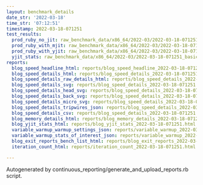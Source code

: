 ```yaml
---
layout: benchmark_details
date_str: '2022-03-18'
time_str: '07:12:51'
timestamp: 2022-03-18-071251
test_results:
  prod_ruby_no_jit: raw_benchmark_data/x86_64/2022-03/2022-03-18-071251_basic_benchmark_prod_ruby_no_jit.json
  prod_ruby_with_mjit: raw_benchmark_data/x86_64/2022-03/2022-03-18-071251_basic_benchmark_prod_ruby_with_mjit.json
  prod_ruby_with_yjit: raw_benchmark_data/x86_64/2022-03/2022-03-18-071251_basic_benchmark_prod_ruby_with_yjit.json
  yjit_stats: raw_benchmark_data/x86_64/2022-03/2022-03-18-071251_basic_benchmark_yjit_stats.json
reports:
  blog_speed_headline_html: reports/blog_speed_headline_2022-03-18-071251.html
  blog_speed_details_html: reports/blog_speed_details_2022-03-18-071251.html
  blog_speed_details_raw_details_html: reports/blog_speed_details_2022-03-18-071251.raw_details.html
  blog_speed_details_svg: reports/blog_speed_details_2022-03-18-071251.svg
  blog_speed_details_head_svg: reports/blog_speed_details_2022-03-18-071251.head.svg
  blog_speed_details_back_svg: reports/blog_speed_details_2022-03-18-071251.back.svg
  blog_speed_details_micro_svg: reports/blog_speed_details_2022-03-18-071251.micro.svg
  blog_speed_details_tripwires_json: reports/blog_speed_details_2022-03-18-071251.tripwires.json
  blog_speed_details_csv: reports/blog_speed_details_2022-03-18-071251.csv
  blog_memory_details_html: reports/blog_memory_details_2022-03-18-071251.html
  blog_yjit_stats_html: reports/blog_yjit_stats_2022-03-18-071251.html
  variable_warmup_warmup_settings_json: reports/variable_warmup_2022-03-18-071251.warmup_settings.json
  variable_warmup_stats_of_interest_json: reports/variable_warmup_2022-03-18-071251.stats_of_interest.json
  blog_exit_reports_bench_list_html: reports/blog_exit_reports_2022-03-18-071251.bench_list.html
  iteration_count_html: reports/iteration_count_2022-03-18-071251.html

---
```

Autogenerated by continuous_reporting/generate_and_upload_reports.rb script.
